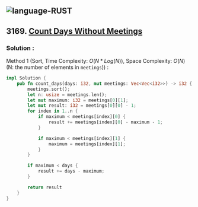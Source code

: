 ![language-RUST](https://img.shields.io/badge/RUST-8d4004?style=for-the-badge&logo=RUST)
---

## 3169. [Count Days Without Meetings](https://leetcode.com/problems/count-days-without-meetings)

### Solution :

Method 1 (Sort, Time Complexity: $O(N*Log(N))$, Space Complexity: $O(N)$ (N: the number of elements in `meetings`)) :
```rust
impl Solution {
    pub fn count_days(days: i32, mut meetings: Vec<Vec<i32>>) -> i32 {
        meetings.sort();
        let n: usize = meetings.len();
        let mut maximum: i32 = meetings[0][1];
        let mut result: i32 = meetings[0][0] - 1;
        for index in 1..n {
            if maximum < meetings[index][0] {
                result += meetings[index][0] - maximum - 1;
            }

            if maximum < meetings[index][1] {
                maximum = meetings[index][1];
            }
        }

        if maximum < days {
            result += days - maximum;
        }

        return result
    }
}
```
